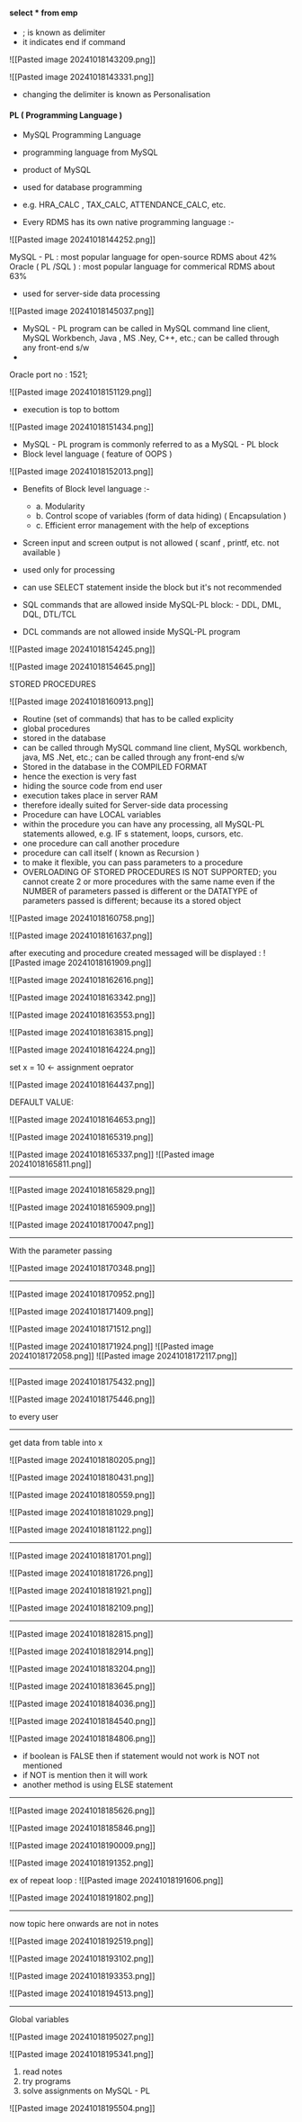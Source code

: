 
#### select * from emp 

-  ; is known as delimiter
-  it indicates end if command

![[Pasted image 20241018143209.png]]

![[Pasted image 20241018143331.png]]

-  changing the delimiter is known as Personalisation

#### PL ( Programming Language ) 

-   MySQL Programming Language
-   programming language from MySQL
-   product of MySQL
-   used for database programming
-   e.g. HRA_CALC , TAX_CALC, ATTENDANCE_CALC, etc.


- Every RDMS has its own native programming language :-

![[Pasted image 20241018144252.png]]

MySQL - PL  :   most popular language for open-source RDMS about 42%
Oracle ( PL /SQL )  :  most popular language for commerical RDMS about 63%

- used for server-side data processing 

![[Pasted image 20241018145037.png]]

-   MySQL - PL program can be called in MySQL command line client, MySQL Workbench, Java ,     MS .Ney, C++, etc.; can  be called through any front-end s/w
-   

Oracle port no :  1521;

![[Pasted image 20241018151129.png]]
-   execution is top to bottom

![[Pasted image 20241018151434.png]]

-   MySQL - PL program is commonly referred to as a MySQL - PL block
-   Block level language ( feature of OOPS )

![[Pasted image 20241018152013.png]]

-  Benefits of Block level language :-
	-  a. Modularity 
	-  b. Control scope of variables (form of data hiding)  ( Encapsulation )
	-  c.  Efficient error management with the help of exceptions

-   Screen input and screen output is not allowed ( scanf , printf, etc.  not available )
-   used only for processing
-   can use SELECT statement inside the block but it's not recommended
-   SQL commands that are allowed inside MySQL-PL block: -  DDL, DML,  DQL,  DTL/TCL
-   DCL commands are not allowed inside MySQL-PL program


![[Pasted image 20241018154245.png]]

![[Pasted image 20241018154645.png]]

STORED PROCEDURES 

![[Pasted image 20241018160913.png]]
-   Routine (set of commands) that  has to be called explicity
-   global procedures
-   stored in the database
-   can be called through MySQL command line client, MySQL workbench, java, MS .Net, etc.; can    be called through any front-end s/w
-   Stored in the database in the COMPILED FORMAT
-   hence the exection is very fast
-   hiding the source code from end user
-   execution takes place in server RAM
-   therefore ideally suited for Server-side data processing
-   Procedure can have LOCAL variables
-   within the procedure you can have any processing, all MySQL-PL statements allowed, e.g. IF s    statement, loops, cursors, etc.
-   one procedure can call another procedure
-   procedure can call itself ( known as Recursion )
-   to make it flexible, you can pass parameters to a procedure
-   OVERLOADING OF STORED PROCEDURES IS NOT SUPPORTED; you cannot
	create 2 or more procedures with the same name even if the NUMBER
	of parameters passed is different or the DATATYPE of parameters
	passed is different; because its a stored object


![[Pasted image 20241018160758.png]]

![[Pasted image 20241018161637.png]]

after executing and procedure created messaged will be displayed :
![[Pasted image 20241018161909.png]]

![[Pasted image 20241018162616.png]]

![[Pasted image 20241018163342.png]]

![[Pasted image 20241018163553.png]]

![[Pasted image 20241018163815.png]]

![[Pasted image 20241018164224.png]]

set x = 10        <-  assignment oeprator

![[Pasted image 20241018164437.png]]

DEFAULT VALUE:

![[Pasted image 20241018164653.png]]

![[Pasted image 20241018165319.png]]

![[Pasted image 20241018165337.png]]
![[Pasted image 20241018165811.png]]

-----
![[Pasted image 20241018165829.png]]

![[Pasted image 20241018165909.png]]

![[Pasted image 20241018170047.png]]

----

With the parameter passing

![[Pasted image 20241018170348.png]]

----------
![[Pasted image 20241018170952.png]]

![[Pasted image 20241018171409.png]]

![[Pasted image 20241018171512.png]]

![[Pasted image 20241018171924.png]]
![[Pasted image 20241018172058.png]]
![[Pasted image 20241018172117.png]]


---
![[Pasted image 20241018175432.png]]

![[Pasted image 20241018175446.png]]

to every user

---

get data from table into x

![[Pasted image 20241018180205.png]]

![[Pasted image 20241018180431.png]]

![[Pasted image 20241018180559.png]]

![[Pasted image 20241018181029.png]]

![[Pasted image 20241018181122.png]]

---


![[Pasted image 20241018181701.png]]

![[Pasted image 20241018181726.png]]

![[Pasted image 20241018181921.png]]

![[Pasted image 20241018182109.png]]

-----

![[Pasted image 20241018182815.png]]

![[Pasted image 20241018182914.png]]

![[Pasted image 20241018183204.png]]

![[Pasted image 20241018183645.png]]

![[Pasted image 20241018184036.png]]

![[Pasted image 20241018184540.png]]

![[Pasted image 20241018184806.png]]

-  if boolean is FALSE then if statement would not work is NOT not mentioned
-  if NOT is mention  then it will work
-  another method is using ELSE statement 

----

![[Pasted image 20241018185626.png]]

![[Pasted image 20241018185846.png]]

![[Pasted image 20241018190009.png]]


![[Pasted image 20241018191352.png]]

ex of repeat loop : 
![[Pasted image 20241018191606.png]]

![[Pasted image 20241018191802.png]]

-----------

now topic here onwards are not in notes

![[Pasted image 20241018192519.png]]


![[Pasted image 20241018193102.png]]

![[Pasted image 20241018193353.png]]

![[Pasted image 20241018194513.png]]

-------

Global variables

![[Pasted image 20241018195027.png]]

![[Pasted image 20241018195341.png]]

1. read notes
2. try programs
3. solve assignments on MySQL - PL

![[Pasted image 20241018195504.png]]


